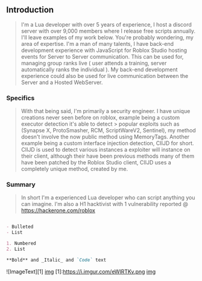 ## Introduction

  >   I'm a Lua developer with over 5 years of experience, I host a discord server with over 9,000 members where I release free scripts annually. I'll leave examples of my work below.
> You're probably wondering, my area of expertise. I'm a man of many talents, I have back-end development experience with JavaScript for Roblox Studio hosting events for Server   to Server communication. This can be used for, managing group ranks live ( user attends a training, server automatically ranks the individual ). My back-end development experience could also be used for live communication between the Server and a Hosted WebServer.

### Specifics

  > With that being said, I'm primarily a security engineer. I have unique creations never seen before on roblox, example being a custom executor detection it's able to detect > popular exploits such as (Synapse X, ProtoSmasher, RCM, ScriptWareV2, Sentinel), my method doesn't involve the now public method using MemoryTags.  Another example being a custom interface injection detection, CIIJD for short. CIIJD is used to detect various instances a exploiter will instance on their client, although their have been previous methods many of them have been patched by the Roblox Studio client, CIIJD uses a completely unique method, created by me.

### Summary
> In short I'm a experienced Lua developer who can script anything you can imagine. I'm also a H1 hacktivist with 1 vulnerability reported @ https://hackerone.com/roblox



```markdown

- Bulleted
- List

1. Numbered
2. List

**Bold** and _Italic_ and `Code` text

```
![ImageText][1]
[img](https://i.imgur.com/eWlRTKv.png)
[1]:https://i.imgur.com/eWlRTKv.png
[img](https://streamable.com/3bj5d3) 
